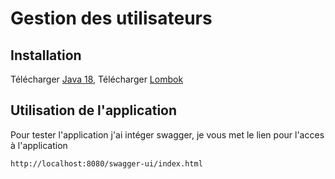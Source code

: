 # Gestion des utilisateurs

## Installation
Télécharger [Java 18](https://www.oracle.com/java/technologies/javase/jdk18-archive-downloads.html),
Télécharger [Lombok](https://projectlombok.org/download)
## Utilisation de l'application
Pour tester l'application j'ai intéger swagger, je vous met le lien pour l'acces à l'application
```link
http://localhost:8080/swagger-ui/index.html
```
